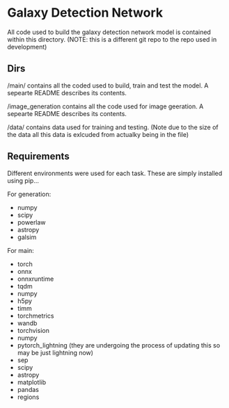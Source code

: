 # Galaxy Detection Network

All code used to build the galaxy detection network model is contained within this directory. 
(NOTE: this is a different git repo to the repo used in development)

## Dirs
/main/ contains all the coded used to build, train and test the model. A sepearte README describes its contents.

/image_generation contains all the code used for image geeration. A sepearte README describes its contents.

/data/ contains data used for training and testing. (Note due to the size of the data all this data is exlcuded from actualky being in the file)

## Requirements

Different environments were used for each task. These are simply installed using pip...

For generation:
- numpy
- scipy
- powerlaw
- astropy
- galsim

For main:
- torch
- onnx
- onnxruntime
- tqdm
- numpy
- h5py
- timm
- torchmetrics
- wandb
- torchvision
- numpy
- pytorch_lightning (they are undergoing the process of updating this so may be just lightning now)
- sep
- scipy
- astropy
- matplotlib
- pandas
- regions
